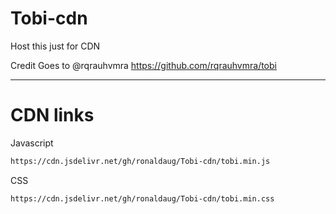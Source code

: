 # Tobi-cdn
Host this just for CDN


Credit Goes to @rqrauhvmra https://github.com/rqrauhvmra/tobi 

----------

# CDN links

Javascript

```sh
https://cdn.jsdelivr.net/gh/ronaldaug/Tobi-cdn/tobi.min.js
```


CSS

```sh
https://cdn.jsdelivr.net/gh/ronaldaug/Tobi-cdn/tobi.min.css
```
